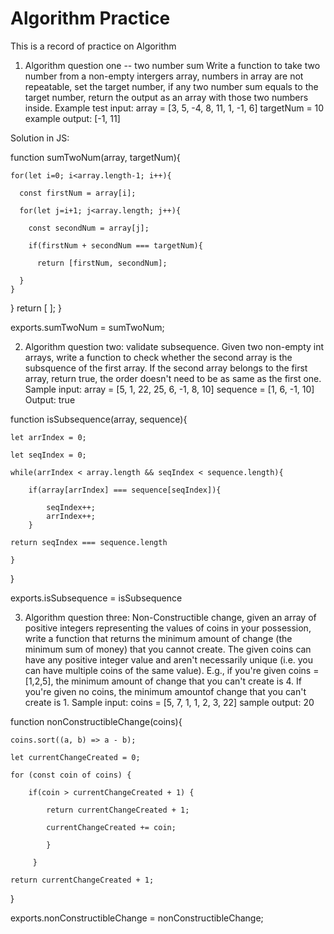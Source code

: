 # Algorithm Practice
This is a record of practice on Algorithm


1. Algorithm question one -- two number sum
Write a function to take two number from a non-empty intergers array, numbers in array are not repeatable, set the target number, if any two number sum equals to the target number, return the output as an array with those two numbers inside. Example test input: 
array = [3, 5, -4, 8, 11, 1, -1, 6]
targetNum = 10
example output: [-1, 11]

Solution in JS: 

function sumTwoNum(array, targetNum){

    for(let i=0; i<array.length-1; i++){ 
  
      const firstNum = array[i];   
    
      for(let j=i+1; j<array.length; j++){  
    
        const secondNum = array[j];      
      
        if(firstNum + secondNum === targetNum){  
      
          return [firstNum, secondNum];
        
      }
    }
  } 
    return [ ]; 
}

exports.sumTwoNum = sumTwoNum;





2. Algorithm question two: validate subsequence. Given two non-empty int arrays, write a function to check whether the second array is the subsquence of the first array. If the second array belongs to the first array, return true, the order doesn't need to be as same as the first one. 
Sample input: 
array = [5, 1, 22, 25, 6, -1, 8, 10]
sequence = [1, 6, -1, 10]
Output: true

function isSubsequence(array, sequence){

    let arrIndex = 0;
    
    let seqIndex = 0;
    
    while(arrIndex < array.length && seqIndex < sequence.length){
    
        if(array[arrIndex] === sequence[seqIndex]){
            
            seqIndex++;
            arrIndex++;
        }
    
    return seqIndex === sequence.length
    
    }
    
}

exports.isSubsequence = isSubsequence



3. Algorithm question three: Non-Constructible change, given an array of positive integers representing the values of coins in your possession, write a function that returns the minimum amount of change (the minimum sum of money) that you cannot create. The given coins can have any positive integer value and aren't necessarily unique (i.e. you can have multiple coins of the same value).
E.g., if you're given coins = [1,2,5], the minimum amount of change that you can't create is 4. If you're given no coins, the minimum amountof change that you can't create is 1.
Sample input: coins = [5, 7, 1, 1, 2, 3, 22] sample output: 20

function nonConstructibleChange(coins){

    coins.sort((a, b) => a - b);
    
    let currentChangeCreated = 0;
    
    for (const coin of coins) {
    
        if(coin > currentChangeCreated + 1) {
        
            return currentChangeCreated + 1;
            
            currentChangeCreated += coin;
            
            }
            
         }

    return currentChangeCreated + 1;

}

exports.nonConstructibleChange = nonConstructibleChange;
